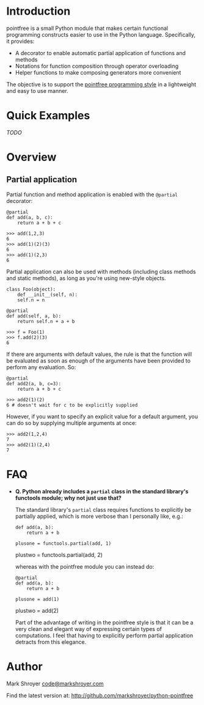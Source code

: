 Introduction
============

pointfree is a small Python module that makes certain functional
programming constructs easier to use in the Python language.  Specifically,
it provides:

  * A decorator to enable automatic partial application of functions and
    methods
  * Notations for function composition through operator overloading
  * Helper functions to make composing generators more convenient

The objective is to support the
[pointfree programming style](http://www.haskell.org/haskellwiki/Pointfree)
in a lightweight and easy to use manner.


Quick Examples
==============

*TODO*


Overview
========

Partial application
-------------------

Partial function and method application is enabled with the `@partial`
decorator:

    @partial
    def add(a, b, c):
        return a + b + c
	
    >>> add(1,2,3)
    6
    >>> add(1)(2)(3)
    6
    >>> add(1)(2,3)
    6

Partial application can also be used with methods (including class methods
and static methods), as long as you're using new-style objects.

    class Foo(object):
        def __init__(self, n):
	    self.n = n
	    
	@partial
	def add(self, a, b):
	    return self.n + a + b

    >>> f = Foo(1)
    >>> f.add(2)(3)
    6
    
If there are arguments with default values, the rule is that the function
will be evaluated as soon as enough of the arguments have been provided to
perform any evaluation.  So:

    @partial
    def add2(a, b, c=3):
        return a + b + c
	
    >>> add2(1)(2)
    6 # doesn't wait for c to be explicitly supplied
    
However, if you want to specify an explicit value for a default argument,
you can do so by supplying multiple arguments at once:

    >>> add2(1,2,4)
    7
    >>> add2(1)(2,4)
    7


FAQ
===

  - **Q. Python already includes a `partial` class in the standard
    library's functools module; why not just use that?**

    The standard library's `partial` class requires functions to explicitly
    be partially applied, which is more verbose than I personally like,
    e.g.:

        def add(a, b):
            return a + b

        plusone = functools.partial(add, 1)
	plustwo = functools.partial(add, 2)

    whereas with the pointfree module you can instead do:

        @partial
        def add(a, b):
            return a + b

        plusone = add(1)
	plustwo = add(2)

    Part of the advantage of writing in the pointfree style is that it can
    be a very clean and elegant way of expressing certain types of
    computations.  I feel that having to explicitly perform partial
    application detracts from this elegance.


Author
======

Mark Shroyer <code@markshroyer.com>

Find the latest version at: http://github.com/markshroyer/python-pointfree
